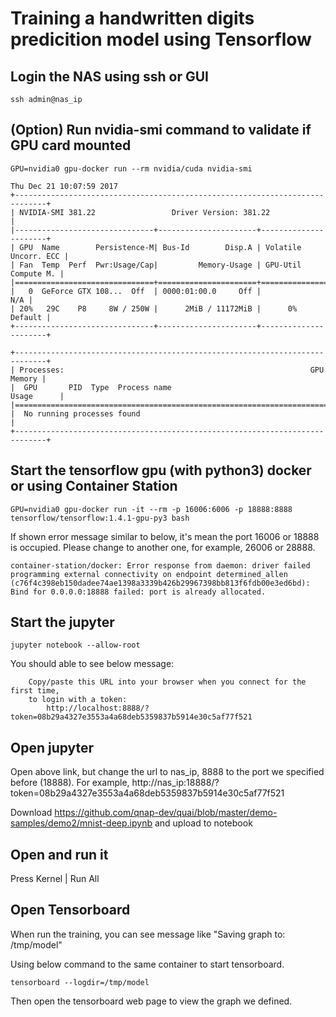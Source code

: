 # Training a handwritten digits predicition model using Tensorflow

## Login the NAS using ssh or GUI
```
ssh admin@nas_ip
```

## (Option) Run nvidia-smi command to validate if GPU card mounted
```
GPU=nvidia0 gpu-docker run --rm nvidia/cuda nvidia-smi

Thu Dec 21 10:07:59 2017
+-----------------------------------------------------------------------------+
| NVIDIA-SMI 381.22                 Driver Version: 381.22                    |
|-------------------------------+----------------------+----------------------+
| GPU  Name        Persistence-M| Bus-Id        Disp.A | Volatile Uncorr. ECC |
| Fan  Temp  Perf  Pwr:Usage/Cap|         Memory-Usage | GPU-Util  Compute M. |
|===============================+======================+======================|
|   0  GeForce GTX 108...  Off  | 0000:01:00.0     Off |                  N/A |
| 20%   29C    P8     8W / 250W |      2MiB / 11172MiB |      0%      Default |
+-------------------------------+----------------------+----------------------+

+-----------------------------------------------------------------------------+
| Processes:                                                       GPU Memory |
|  GPU       PID  Type  Process name                               Usage      |
|=============================================================================|
|  No running processes found                                                 |
+-----------------------------------------------------------------------------+
```

## Start the tensorflow gpu (with python3) docker or using Container Station
```
GPU=nvidia0 gpu-docker run -it --rm -p 16006:6006 -p 18888:8888 tensorflow/tensorflow:1.4.1-gpu-py3 bash
```

If shown error message similar to below, it's mean the port 16006 or 18888 is occupied. Please change to another one, for example, 26006 or 28888.
```
container-station/docker: Error response from daemon: driver failed programming external connectivity on endpoint determined_allen (c76f4c398eb150dadee74ae1398a3339b426b29967398bb813f6fdb00e3ed6bd): Bind for 0.0.0.0:18888 failed: port is already allocated.
```

## Start the jupyter
```
jupyter notebook --allow-root
```

You should able to see below message:
```
    Copy/paste this URL into your browser when you connect for the first time,
    to login with a token:
        http://localhost:8888/?token=08b29a4327e3553a4a68deb5359837b5914e30c5af77f521
```

## Open jupyter

Open above link, but change the url to nas_ip, 8888 to the port we specified before (18888). For example, http://nas_ip:18888/?token=08b29a4327e3553a4a68deb5359837b5914e30c5af77f521

Download https://github.com/qnap-dev/quai/blob/master/demo-samples/demo2/mnist-deep.ipynb and upload to notebook

## Open and run it

Press Kernel | Run All

## Open Tensorboard

When run the training, you can see message like "Saving graph to: /tmp/model"

Using below command to the same container to start tensorboard.
```
tensorboard --logdir=/tmp/model
```

Then open the tensorboard web page to view the graph we defined.

